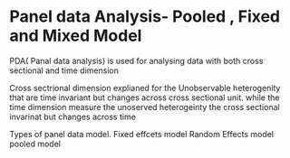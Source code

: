 # Panel data Analysis- Pooled , Fixed and Mixed Model

PDA( Panal data analysis) is used for analysing data with both cross sectional and time dimension

Cross sectrional dimension explianed for the Unobservable heterogenity that are time invariant but
changes across cross sectional unit. while the time dimension measure the unoserved heterogeinty the
cross sectional invarinat but changes across time

Types of panel data model.
Fixed effcets model
Random Effects model
pooled model


